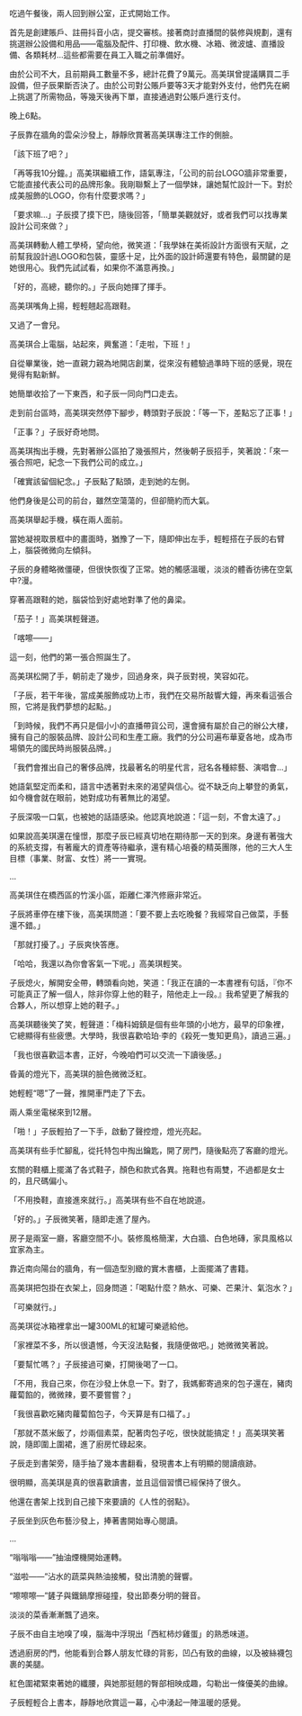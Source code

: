 吃過午餐後，兩人回到辦公室，正式開始工作。

首先是創建賬戶、註冊抖音小店，提交審核。接著商討直播間的裝修與規劃，還有挑選辦公設備和用品——電腦及配件、打印機、飲水機、冰箱、微波爐、直播設備、各類耗材...這些都需要在員工入職之前準備好。

由於公司不大，且前期員工數量不多，總計花費了9萬元。高美琪曾提議購買二手設備，但子辰果斷否決了。由於公司對公賬戶要等3天才能對外支付，他們先在網上挑選了所需物品，等幾天後再下單，直接通過對公賬戶進行支付。

晚上6點。

子辰靠在牆角的雲朵沙發上，靜靜欣賞著高美琪專注工作的側臉。

「該下班了吧？」

「再等我10分鐘。」高美琪繼續工作，語氣專注，「公司的前台LOGO牆非常重要，它能直接代表公司的品牌形象。我剛聯繫上了一個學妹，讓她幫忙設計一下。對於成美服飾的LOGO，你有什麼要求嗎？」

「要求嘛…」子辰摸了摸下巴，隨後回答，「簡單美觀就好，或者我們可以找專業設計公司來做？」

高美琪轉動人體工學椅，望向他，微笑道：「我學妹在美術設計方面很有天賦，之前幫我設計過LOGO和包裝，靈感十足，比外面的設計師還要有特色，最關鍵的是她很用心。我們先試試看，如果你不滿意再換。」

「好的，高總，聽你的。」子辰向她揮了揮手。

高美琪嘴角上揚，輕輕翹起高跟鞋。

又過了一會兒。

高美琪合上電腦，站起來，興奮道：「走啦，下班！」

自從畢業後，她一直親力親為地開店創業，從來沒有體驗過準時下班的感覺，現在覺得有點新鮮。

她簡單收拾了一下東西，和子辰一同向門口走去。

走到前台區時，高美琪突然停下腳步，轉頭對子辰說：「等一下，差點忘了正事！」

「正事？」子辰好奇地問。

高美琪掏出手機，先對著辦公區拍了幾張照片，然後朝子辰招手，笑著說：「來一張合照吧，紀念一下我們公司的成立。」

「確實該留個紀念。」子辰點了點頭，走到她的左側。

他們身後是公司的前台，雖然空蕩蕩的，但卻簡約而大氣。

高美琪舉起手機，橫在兩人面前。

當她凝視取景框中的畫面時，猶豫了一下，隨即伸出左手，輕輕搭在子辰的右臂上，腦袋微微向左傾斜。

子辰的身體略微僵硬，但很快恢復了正常。她的觸感溫暖，淡淡的體香彷彿在空氣中?漫。

穿著高跟鞋的她，腦袋恰到好處地對準了他的鼻梁。

「茄子！」高美琪輕聲道。

「喀嚓——」

這一刻，他們的第一張合照誕生了。

高美琪松開了手，朝前走了幾步，回過身來，與子辰對視，笑容如花。

「子辰，若干年後，當成美服飾成功上市，我們在交易所敲響大鐘，再來看這張合照，它將是我們夢想的起點。」

「到時候，我們不再只是個小小的直播帶貨公司，還會擁有屬於自己的辦公大樓，擁有自己的服裝品牌、設計公司和生產工廠。我們的分公司遍布華夏各地，成為市場領先的國民時尚服裝品牌。」

「我們會推出自己的奢侈品牌，找最著名的明星代言，冠名各種綜藝、演唱會…」

她語氣堅定而柔和，語言中透著對未來的渴望與信心。從不缺乏向上攀登的勇氣，如今機會就在眼前，她對成功有著無比的渴望。

子辰深吸一口氣，也被她的話語感染。他認真地說道：「這一刻，不會太遠了。」

如果說高美琪還在憧憬，那麼子辰已經真切地在期待那一天的到來。身邊有著強大的系統支撐，有著龐大的資產等待繼承，還有精心培養的精英團隊，他的三大人生目標（事業、財富、女性）將一一實現。

...

高美琪住在橋西區的竹溪小區，距離仁澤汽修廠非常近。

子辰將車停在樓下後，高美琪問道：「要不要上去吃晚餐？我經常自己做菜，手藝還不錯。」

「那就打擾了。」子辰爽快答應。

「哈哈，我還以為你會客氣一下呢。」高美琪輕笑。

子辰熄火，解開安全帶，轉頭看向她，笑道：「我正在讀的一本書裡有句話，『你不可能真正了解一個人，除非你穿上他的鞋子，陪他走上一段。』我希望更了解我的合夥人，所以想穿上她的鞋子。」

高美琪聽後笑了笑，輕聲道：「梅科姆鎮是個有些年頭的小地方，最早的印象裡，它總顯得有些疲憊。大學時，我很喜歡哈珀·李的《殺死一隻知更鳥》，讀過三遍。」

「我也很喜歡這本書，正好，今晚咱們可以交流一下讀後感。」

昏黃的燈光下，高美琪的臉色微微泛紅。

她輕輕“嗯”了一聲，推開車門走了下去。

兩人乘坐電梯來到12層。

「啪！」子辰輕拍了一下手，啟動了聲控燈，燈光亮起。

高美琪有些手忙腳亂，從托特包中掏出鑰匙，開了房門，隨後點亮了客廳的燈光。

玄關的鞋櫃上擺滿了各式鞋子，顏色和款式各異。拖鞋也有兩雙，不過都是女士的，且尺碼偏小。

「不用換鞋，直接進來就行。」高美琪有些不自在地說道。

「好的。」子辰微笑著，隨即走進了屋內。

房子是兩室一廳，客廳空間不小。裝修風格簡潔，大白牆、白色地磚，家具風格以宜家為主。

靠近南向陽台的牆角，有一個造型別緻的實木書櫃，上面擺滿了書籍。

高美琪把包掛在衣架上，回身問道：「喝點什麼？熱水、可樂、芒果汁、氣泡水？」

「可樂就行。」

高美琪從冰箱裡拿出一罐300ML的紅罐可樂遞給他。

「家裡菜不多，所以很遺憾，今天沒法點餐，我隨便做吧。」她微微笑著說。

「要幫忙嗎？」子辰接過可樂，打開後喝了一口。

「不用，我自己來，你在沙發上休息一下。對了，我媽郵寄過來的包子還在，豬肉蘿蔔餡的，微微辣，要不要嘗嘗？」

「我很喜歡吃豬肉蘿蔔餡包子，今天算是有口福了。」

「那就不蒸米飯了，炒兩個素菜，配著肉包子吃，很快就能搞定！」高美琪笑著說，隨即圍上圍裙，進了廚房忙碌起來。

子辰走到書架旁，隨手抽了幾本書翻看，發現書本上有明顯的閱讀痕跡。

很明顯，高美琪是真的很喜歡讀書，並且這個習慣已經保持了很久。

他還在書架上找到自己接下來要讀的《人性的弱點》。

子辰坐到灰色布藝沙發上，捧著書開始專心閱讀。

...

“嗡嗡嗡——”抽油煙機開始運轉。

“滋啦——”沾水的蔬菜與熱油接觸，發出清脆的聲響。

“嚓嚓嚓—”鏟子與鐵鍋摩擦碰撞，發出節奏分明的聲音。

淡淡的菜香漸漸飄了過來。

子辰不由自主地嗅了嗅，腦海中浮現出「西紅柿炒雞蛋」的熟悉味道。

透過廚房的門，他能看到合夥人朋友忙碌的背影，凹凸有致的曲線，以及被絲襪包裹的美腿。

紅色圍裙緊束著她的纖腰，與她那挺翹的臀部相映成趣，勾勒出一條優美的曲線。

子辰輕輕合上書本，靜靜地欣賞這一幕，心中湧起一陣溫暖的感覺。